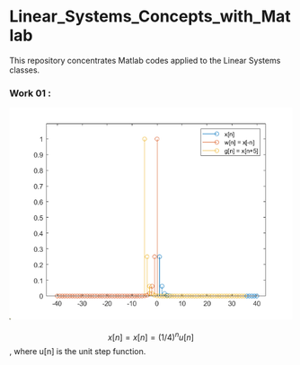# Linear_Systems_Concepts_with_Matlab
This repository concentrates Matlab codes applied to the Linear Systems classes.

### Work 01 :
<img src="./Works/work_01/exponentialSignal.bmp"
     alt="Markdown Monster icon"
     style="float: left; margin-right: 10px; margin-bottom: 20px;"/>


$$x[n] = x[n] = (1/4)^n u[n]$$ 
, where u[n] is the unit step function.

